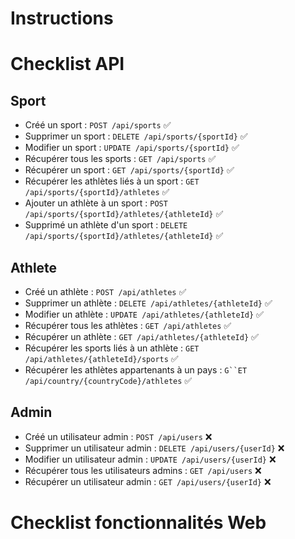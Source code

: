 # Instructions



# Checklist API
## Sport
* Créé un sport : `POST /api/sports` :white_check_mark:
* Supprimer un sport : `DELETE /api/sports/{sportId}` :white_check_mark:
* Modifier un sport : `UPDATE /api/sports/{sportId}` :white_check_mark:
* Récupérer tous les sports : `GET /api/sports` :white_check_mark:
* Récupérer un sport : `GET /api/sports/{sportId}` :white_check_mark:
* Récupérer les athlètes liés à un sport : `GET /api/sports/{sportId}/athletes` :white_check_mark:
* Ajouter un athlète à un sport : `POST /api/sports/{sportId}/athletes/{athleteId}` :white_check_mark:
* Supprimé un athlète d'un sport : `DELETE /api/sports/{sportId}/athletes/{athleteId}` :white_check_mark:

## Athlete
* Créé un athlète : `POST /api/athletes` :white_check_mark:
* Supprimer un athlète : `DELETE /api/athletes/{athleteId}` :white_check_mark:
* Modifier un athlète : `UPDATE /api/athletes/{athleteId}` :white_check_mark:
* Récupérer tous les athlètes : `GET /api/athletes` :white_check_mark:
* Récupérer un athlète : `GET /api/athletes/{athleteId}` :white_check_mark:
* Récupérer les sports liés à un athlète : `GET /api/athletes/{athleteId}/sports` :white_check_mark:
* Récupérer les athlètes appartenants à un pays : `G``ET /api/country/{countryCode}/athletes` :white_check_mark:

## Admin
* Créé un utilisateur admin : `POST /api/users` :x:
* Supprimer un utilisateur admin : `DELETE /api/users/{userId}` :x:
* Modifier un utilisateur admin : `UPDATE /api/users/{userId}` :x:
* Récupérer tous les utilisateurs admins : `GET /api/users` :x:
* Récupérer un utilisateur admin : `GET /api/users/{userId}` :x:



# Checklist fonctionnalités Web